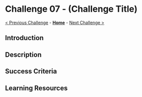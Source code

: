 # Challenge 07 - (Challenge Title)

 [< Previous Challenge](./Challenge-06.md) - **[Home](../README.md)** - [Next Challenge >](./Challenge-08.md)
 
## Introduction

## Description

## Success Criteria
  
## Learning Resources